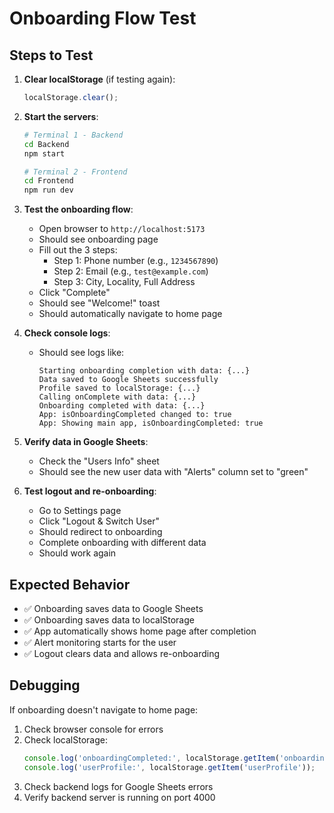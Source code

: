 # Onboarding Flow Test

## Steps to Test

1. **Clear localStorage** (if testing again):
   ```javascript
   localStorage.clear();
   ```

2. **Start the servers**:
   ```bash
   # Terminal 1 - Backend
   cd Backend
   npm start
   
   # Terminal 2 - Frontend  
   cd Frontend
   npm run dev
   ```

3. **Test the onboarding flow**:
   - Open browser to `http://localhost:5173`
   - Should see onboarding page
   - Fill out the 3 steps:
     - Step 1: Phone number (e.g., `1234567890`)
     - Step 2: Email (e.g., `test@example.com`)
     - Step 3: City, Locality, Full Address
   - Click "Complete"
   - Should see "Welcome!" toast
   - Should automatically navigate to home page

4. **Check console logs**:
   - Should see logs like:
     ```
     Starting onboarding completion with data: {...}
     Data saved to Google Sheets successfully
     Profile saved to localStorage: {...}
     Calling onComplete with data: {...}
     Onboarding completed with data: {...}
     App: isOnboardingCompleted changed to: true
     App: Showing main app, isOnboardingCompleted: true
     ```

5. **Verify data in Google Sheets**:
   - Check the "Users Info" sheet
   - Should see the new user data with "Alerts" column set to "green"

6. **Test logout and re-onboarding**:
   - Go to Settings page
   - Click "Logout & Switch User"
   - Should redirect to onboarding
   - Complete onboarding with different data
   - Should work again

## Expected Behavior

- ✅ Onboarding saves data to Google Sheets
- ✅ Onboarding saves data to localStorage
- ✅ App automatically shows home page after completion
- ✅ Alert monitoring starts for the user
- ✅ Logout clears data and allows re-onboarding

## Debugging

If onboarding doesn't navigate to home page:

1. Check browser console for errors
2. Check localStorage:
   ```javascript
   console.log('onboardingCompleted:', localStorage.getItem('onboardingCompleted'));
   console.log('userProfile:', localStorage.getItem('userProfile'));
   ```
3. Check backend logs for Google Sheets errors
4. Verify backend server is running on port 4000
